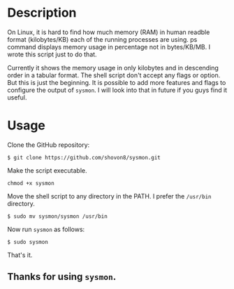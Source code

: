 # Description
On Linux, it is hard to find how much memory (RAM) in human readble format (kilobytes/KB) each of the running processes are using. ps command displays memory usage in percentage not in bytes/KB/MB. I wrote this script just to do that. 

Currently it shows the memory usage in only kilobytes and in descending order in a tabular format. The shell script don't accept any flags or option. But this is just the beginning. It is possible to add more features and flags to configure the output of `sysmon`. I will look into that in future if you guys find it useful.



# Usage
Clone the GitHub repository:

`$ git clone https://github.com/shovon8/sysmon.git`

Make the script executable.

`chmod +x sysmon`

Move the shell script to any directory in the PATH. I prefer the `/usr/bin` directory.

`$ sudo mv sysmon/sysmon /usr/bin`

Now run `sysmon` as follows:

`$ sudo sysmon`

That's it.





## Thanks for using `sysmon`.
